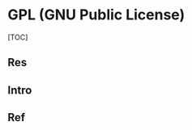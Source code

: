 # GPL (GNU Public License)

[TOC]



## Res


## Intro


## Ref
[GPL]: https://zhuanlan.zhihu.com/p/123268399
[GPL]: https://zh.wikipedia.org/wiki/GNU通用公共许可证

